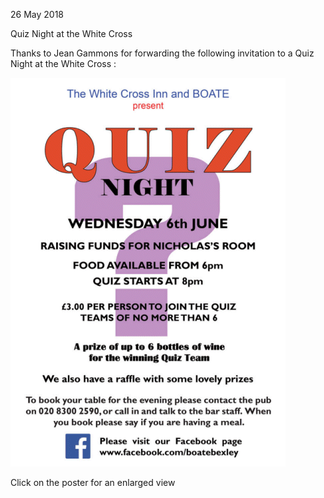 26 May 2018

Quiz Night at the White Cross

Thanks to Jean Gammons for forwarding the following invitation to a Quiz Night at the White Cross :

[](http://www.northcrayresidents.org.uk/posters/poster169.pdf)

![Image](images/nm0495_1.gif)

Click on the poster for an enlarged view

